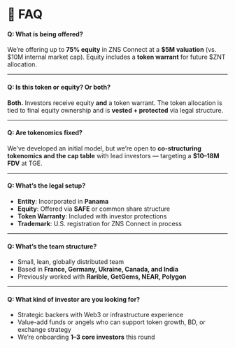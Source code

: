 # 🦊 FAQ

#### Q: What is being offered?

We’re offering up to **75% equity** in ZNS Connect at a **$5M valuation** (vs. $10M internal market cap). Equity includes a **token warrant** for future $ZNT allocation.

***

#### Q: Is this token or equity? Or both?

**Both.** Investors receive equity **and** a token warrant. The token allocation is tied to final equity ownership and is **vested + protected** via legal structure.

***

#### Q: Are tokenomics fixed?

We’ve developed an initial model, but we’re open to **co-structuring tokenomics and the cap table** with lead investors — targeting a **$10–18M FDV** at TGE.

***

#### Q: What’s the legal setup?

* **Entity**: Incorporated in **Panama**
* **Equity**: Offered via **SAFE** or common share structure
* **Token Warranty**: Included with investor protections
* **Trademark**: U.S. registration for ZNS Connect in process

***

#### Q: What’s the team structure?

* Small, lean, globally distributed team
* Based in **France, Germany, Ukraine, Canada, and India**
* Previously worked with **Rarible, GetGems, NEAR, Polygon**

***

#### Q: What kind of investor are you looking for?

* Strategic backers with Web3 or infrastructure experience
* Value-add funds or angels who can support token growth, BD, or exchange strategy
* We’re onboarding **1–3 core investors** this round
